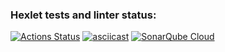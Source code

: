 ### Hexlet tests and linter status:
[![Actions Status](https://github.com/UilKarter/frontend-project-44/actions/workflows/hexlet-check.yml/badge.svg)](https://github.com/UilKarter/frontend-project-44/actions)
[![asciicast](https://asciinema.org/a/bwS8ch1ngEbldIBiLdWctUvL4.svg)](https://asciinema.org/a/bwS8ch1ngEbldIBiLdWctUvL4)
[![SonarQube Cloud](https://sonarcloud.io/images/project_badges/sonarcloud-light.svg)](https://sonarcloud.io/summary/new_code?id=UilKarter_frontend-project-44)
